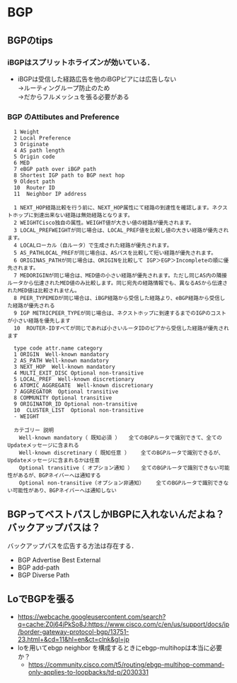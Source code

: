 # BGP

## BGPのtips

### iBGPはスプリットホライズンが効いている．
  - iBGPは受信した経路広告を他のiBGPピアには広告しない  
    →ルーティングループ防止のため  
    →だからフルメッシュを張る必要がある

### BGP のAttibutes and Preference
```
  1 Weight
  2 Local Preference
  3 Originate
  4 AS path length
  5 Origin code
  6 MED
  7 eBGP path over iBGP path
  8 Shortest IGP path to BGP next hop
  9 Oldest path
  10  Router ID
  11  Neighbor IP address

  1 NEXT_HOP経路比較を行う前に、NEXT_HOP属性にて経路の到達性を確認します。ネクストホップに到達出来ない経路は無効経路となります。
  2 WEIGHTCisco独自の属性。WEIGHT値が大きい値の経路が優先されます。
  3 LOCAL_PREFWEIGHTが同じ場合は、LOCAL_PREF値を比較し値の大きい経路が優先されます。
  4 LOCALローカル（自ルータ）で生成された経路が優先されます。
  5 AS_PATHLOCAL_PREFが同じ場合は、ASパスを比較して短い経路が優先されます。
  6 ORIGINAS_PATHが同じ場合は、ORIGINを比較して IGP＞EGP＞Incompleteの順に優先されます。
  7 MEDORIGINが同じ場合は、MED値の小さい経路が優先されます。ただし同じAS内の隣接ルータから伝達されたMED値のみ比較します。同じ宛先の経路情報でも、異なるASから伝達されたMED値は比較されません。
  8 PEER_TYPEMEDが同じ場合は、iBGP経路から受信した経路より、eBGP経路から受信した経路が優先される
  9 IGP METRICPEER_TYPEが同じ場合は、ネクストホップに到達するまでのIGPのコストが小さい経路を優先します
  10  ROUTER-IDすべてが同じであれば小さいルータIDのピアから受信した経路が優先されます

  type code attr.name category
  1 ORIGIN  Well-known mandatory
  2 AS_PATH Well-known mandatory
  3 NEXT_HOP  Well-known mandatory
  4 MULTI_EXIT_DISC Optional non-transitive
  5 LOCAL_PREF  Well-known discretionary
  6 ATOMIC_AGGREGATE  Well-known discretionary
  7 AGGREGATOR  Optional transitive
  8 COMMUNITY Optional transitive
  9 ORIGINATOR_ID Optional non-transitive
  10  CLUSTER_LIST  Optional non-transitive
  - WEIGHT  

  カテゴリー 説明
  　Well-known mandatory（ 既知必須 ） 　全てのBGPルータで識別できて、全てのUpdateメッセージに含まれる
  　Well-known discretinary（ 既知任意 ）　 　全てのBGPルータで識別できるが、Updateメッセージに含まれるかは任意
  　Optional transitive（ オプション通知 ） 　全てのBGPルータで識別できない可能性があるが、BGPネイバーへは通知する
  　Optional non-transitive（オプション非通知）  　全てのBGPルータで識別できない可能性があり、BGPネイバーへは通知しない
```
## BGPってベストパスしかIBGPに入れないんだよね？バックアップパスは？
バックアップパスを広告する方法は存在する．
  - BGP Advertise Best External
  - BGP add-path
  - BGP Diverse Path

## LoでBGPを張る
  - https://webcache.googleusercontent.com/search?q=cache:Z0j64jPkSo8J:https://www.cisco.com/c/en/us/support/docs/ip/border-gateway-protocol-bgp/13751-23.html+&cd=11&hl=en&ct=clnk&gl=jp
  - loを用いてebgp neighbor を構成するときにebgp-multihopは本当に必要か？
    - https://community.cisco.com/t5/routing/ebgp-multihop-command-only-applies-to-loopbacks/td-p/2030331